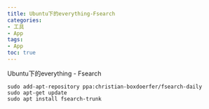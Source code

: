 ```yaml
---
title: Ubuntu下的everything-Fsearch
categories: 
- 工具
- App
tags: 
- App
toc: true
---
```



Ubuntu下的everything -  Fsearch

<!-- more --> 

```
sudo add-apt-repository ppa:christian-boxdoerfer/fsearch-daily
sudo apt-get update
sudo apt install fsearch-trunk
```

